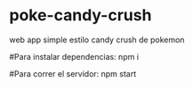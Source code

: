 # poke-candy-crush
web app simple estilo candy crush de pokemon

#Para instalar dependencias:
npm i

#Para correr el servidor:
npm start
